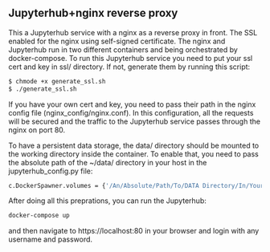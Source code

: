 ## Jupyterhub+nginx reverse proxy

This a Jupyterhub service with a nginx as a reverse proxy in front. The SSL enabled
for the nginx using self-signed certificate. The nginx and Jupyterhub run in
two different containers and being orchestrated by docker-compose. To run this
Jupyterhub service you need to put your ssl cert and key in ssl/ directory.
If not, generate them by running this script:

```bash
$ chmode +x generate_ssl.sh
$ ./generate_ssl.sh
```
If you have your own cert and key, you need to pass their path in the
nginx config file (nginx_config/nginx.conf). In this configuration, all the
requests will be secured and the traffic to the Jupyterhub service passes through
the nginx on port 80.

To have a persistent data storage, the data/ directory should be mounted to the working
directory inside the container. To enable that, you need to pass the absolute path
of the ~/data/ directory in your host in the jupyterhub_config.py file:

```bash
c.DockerSpawner.volumes = {'/An/Absolute/Path/To/DATA Directory/In/Your host':'/home/jovyan/work'}
```

After doing all this preprations, you can run the Jupyterhub:

```bash
docker-compose up
```
and then navigate to https://localhost:80 in your browser and login with any
username and password.
